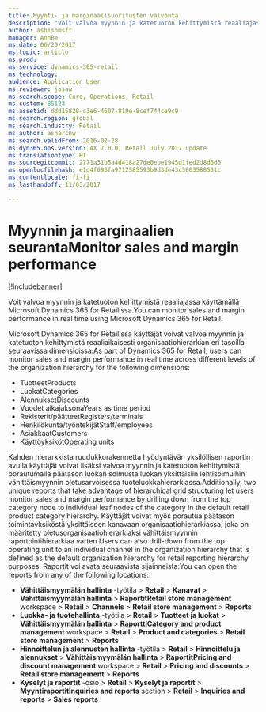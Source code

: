 ```yaml
---
title: Myynti- ja marginaalisuoritusten valvonta
description: "Voit valvoa myynnin ja katetuoton kehittymistä reaaliajassa käyttämällä Microsoft Dynamics 365 for Retailissa."
author: ashishmsft
manager: AnnBe
ms.date: 06/20/2017
ms.topic: article
ms.prod: 
ms.service: dynamics-365-retail
ms.technology: 
audience: Application User
ms.reviewer: josaw
ms.search.scope: Core, Operations, Retail
ms.custom: 85123
ms.assetid: ddd15820-c3e6-4607-819e-8cef744ce9c9
ms.search.region: global
ms.search.industry: Retail
ms.author: asharchw
ms.search.validFrom: 2016-02-28
ms.dyn365.ops.version: AX 7.0.0, Retail July 2017 update
ms.translationtype: HT
ms.sourcegitcommit: 2771a31b5a4d418a27de0ebe1945d1fed2d8d6d6
ms.openlocfilehash: e1d4f693fa9712585593b9d3de43c3603588531c
ms.contentlocale: fi-fi
ms.lasthandoff: 11/03/2017

---
```


# <a name="monitor-sales-and-margin-performance"></a><span data-ttu-id="5d267-103">Myynnin ja marginaalien seuranta</span><span class="sxs-lookup"><span data-stu-id="5d267-103">Monitor sales and margin performance</span></span>

[!include[banner](includes/banner.md)]


<span data-ttu-id="5d267-104">Voit valvoa myynnin ja katetuoton kehittymistä reaaliajassa käyttämällä Microsoft Dynamics 365 for Retailissa.</span><span class="sxs-lookup"><span data-stu-id="5d267-104">You can monitor sales and margin performance in real time using Microsoft Dynamics 365 for Retail.</span></span>

<span data-ttu-id="5d267-105">Microsoft Dynamics 365 for Retailissa käyttäjät voivat valvoa myynnin ja katetuoton kehittymistä reaaliaikaisesti organisaatiohierarkian eri tasoilla seuraavissa dimensioissa:</span><span class="sxs-lookup"><span data-stu-id="5d267-105">As part of Dynamics 365 for Retail, users can monitor sales and margin performance in real time across different levels of the organization hierarchy for the following dimensions:</span></span>

-   <span data-ttu-id="5d267-106">Tuotteet</span><span class="sxs-lookup"><span data-stu-id="5d267-106">Products</span></span>
-   <span data-ttu-id="5d267-107">Luokat</span><span class="sxs-lookup"><span data-stu-id="5d267-107">Categories</span></span>
-   <span data-ttu-id="5d267-108">Alennukset</span><span class="sxs-lookup"><span data-stu-id="5d267-108">Discounts</span></span>
-   <span data-ttu-id="5d267-109">Vuodet aikajaksona</span><span class="sxs-lookup"><span data-stu-id="5d267-109">Years as time period</span></span>
-   <span data-ttu-id="5d267-110">Rekisterit/päätteet</span><span class="sxs-lookup"><span data-stu-id="5d267-110">Registers/terminals</span></span>
-   <span data-ttu-id="5d267-111">Henkilökunta/työntekijät</span><span class="sxs-lookup"><span data-stu-id="5d267-111">Staff/employees</span></span>
-   <span data-ttu-id="5d267-112">Asiakkaat</span><span class="sxs-lookup"><span data-stu-id="5d267-112">Customers</span></span>
-   <span data-ttu-id="5d267-113">Käyttöyksiköt</span><span class="sxs-lookup"><span data-stu-id="5d267-113">Operating units</span></span>

<span data-ttu-id="5d267-114">Kahden hierarkkista ruudukkorakennetta hyödyntävän yksilöllisen raportin avulla käyttäjät voivat lisäksi valvoa myynnin ja katetuoton kehittymistä porautumalla päätason luokan solmusta luokan yksittäisiin lehtisolmuihin vähittäismyynnin oletusarvoisessa tuoteluokkahierarkiassa.</span><span class="sxs-lookup"><span data-stu-id="5d267-114">Additionally, two unique reports that take advantage of hierarchical grid structuring let users monitor sales and margin performance by drilling down from the top category node to individual leaf nodes of the category in the default retail product category hierarchy.</span></span> <span data-ttu-id="5d267-115">Käyttäjät voivat myös porautua päätason toimintayksiköstä yksittäiseen kanavaan organisaatiohierarkiassa, joka on määritetty oletusorganisaatiohierarkiaksi vähittäismyynnin raportointihierarkiaa varten.</span><span class="sxs-lookup"><span data-stu-id="5d267-115">Users can also drill-down from the top operating unit to an individual channel in the organization hierarchy that is defined as the default organization hierarchy for retail reporting hierarchy purposes.</span></span> <span data-ttu-id="5d267-116">Raportit voi avata seuraavista sijainneista:</span><span class="sxs-lookup"><span data-stu-id="5d267-116">You can open the reports from any of the following locations:</span></span>

-   <span data-ttu-id="5d267-117">**Vähittäismyymälän hallinta** -työtila &gt; **Retail** &gt; **Kanavat** &gt; **Vähittäismyymälän hallinta** &gt; **Raportit**</span><span class="sxs-lookup"><span data-stu-id="5d267-117">**Retail store management** workspace &gt; **Retail** &gt; **Channels** &gt; **Retail store management** &gt; **Reports**</span></span>
-   <span data-ttu-id="5d267-118">**Luokka- ja tuotehallinta** -työtila &gt; **Retail** &gt; **Tuotteet ja luokat** &gt; **Vähittäismyymälän hallinta** &gt; **Raportti**</span><span class="sxs-lookup"><span data-stu-id="5d267-118">**Category and product management** workspace &gt; **Retail** &gt; **Product and categories** &gt; **Retail store management** &gt; **Reports**</span></span>
-   <span data-ttu-id="5d267-119">**Hinnoittelun ja alennusten hallinta** -työtila &gt; **Retail** &gt; **Hinnoittelu ja alennukset** &gt; **Vähittäismyymälän hallinta** &gt; **Raportit**</span><span class="sxs-lookup"><span data-stu-id="5d267-119">**Pricing and discount management** workspace &gt; **Retail** &gt; **Pricing and discounts** &gt; **Retail store management** &gt; **Reports**</span></span>
-   <span data-ttu-id="5d267-120">**Kyselyt ja raportit** -osio &gt; **Retail** &gt; **Kyselyt ja raportit** &gt; **Myyntiraportit**</span><span class="sxs-lookup"><span data-stu-id="5d267-120">**Inquiries and reports** section &gt; **Retail** &gt; **Inquiries and reports** &gt; **Sales reports**</span></span>



